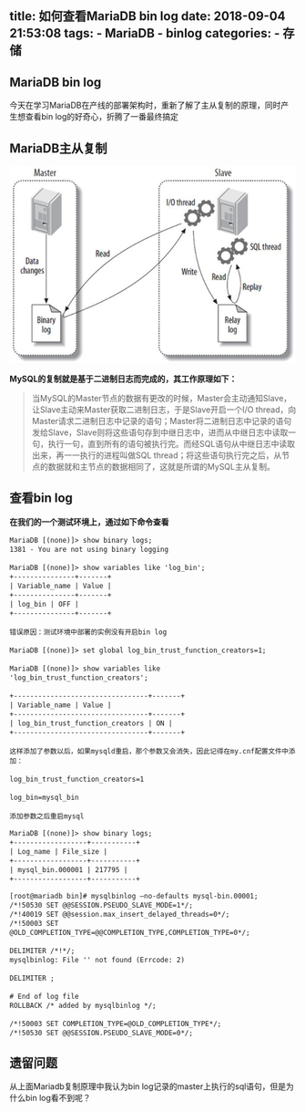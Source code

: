 title: 如何查看MariaDB bin log
date: 2018-09-04 21:53:08
tags:
    - MariaDB
    - binlog
categories:
    - 存储
---

## MariaDB bin log

今天在学习MariaDB在产线的部署架构时，重新了解了主从复制的原理，同时产生想查看bin log的好奇心，折腾了一番最终搞定

## MariaDB主从复制

![image](./查看MariaDB-binlog/mariadb-binlog.png)

**MySQL的复制就是基于二进制日志而完成的，其工作原理如下：**

> 当MySQL的Master节点的数据有更改的时候，Master会主动通知Slave，让Slave主动来Master获取二进制日志，于是Slave开启一个I/O thread，向Master请求二进制日志中记录的语句；Master将二进制日志中记录的语句发给Slave，Slave则将这些语句存到中继日志中，进而从中继日志中读取一句，执行一句，直到所有的语句被执行完。而经SQL语句从中继日志中读取出来，再一一执行的进程叫做SQL thread；将这些语句执行完之后，从节点的数据就和主节点的数据相同了，这就是所谓的MySQL主从复制。

## 查看bin log

**在我们的一个测试环境上，通过如下命令查看**

```
MariaDB [(none)]> show binary logs;
1381 - You are not using binary logging

MariaDB [(none)]> show variables like 'log_bin';
+---------------+-------+
| Variable_name | Value |
+---------------+-------+
| log_bin | OFF |
+---------------+-------+

错误原因：测试环境中部署的实例没有开启bin log

MariaDB [(none)]> set global log_bin_trust_function_creators=1;

MariaDB [(none)]> show variables like 'log_bin_trust_function_creators';

+---------------------------------+-------+
| Variable_name | Value |
+---------------------------------+-------+
| log_bin_trust_function_creators | ON |
+---------------------------------+-------+

这样添加了参数以后，如果mysqld重启，那个参数又会消失，因此记得在my.cnf配置文件中添加：

log_bin_trust_function_creators=1

log_bin=mysql_bin

添加参数之后重启mysql
```

```
MariaDB [(none)]> show binary logs;
+------------------+-----------+
| Log_name | File_size |
+------------------+-----------+
| mysql_bin.000001 | 217795 |
+------------------+-----------+
```

```
[root@mariadb bin]# mysqlbinlog –no-defaults mysql-bin.00001;
/*!50530 SET @@SESSION.PSEUDO_SLAVE_MODE=1*/;
/*!40019 SET @@session.max_insert_delayed_threads=0*/;
/*!50003 SET @OLD_COMPLETION_TYPE=@@COMPLETION_TYPE,COMPLETION_TYPE=0*/;

DELIMITER /*!*/;
mysqlbinlog: File '' not found (Errcode: 2)

DELIMITER ;

# End of log file
ROLLBACK /* added by mysqlbinlog */;

/*!50003 SET COMPLETION_TYPE=@OLD_COMPLETION_TYPE*/;
/*!50530 SET @@SESSION.PSEUDO_SLAVE_MODE=0*/;
```

## 遗留问题

从上面Mariadb复制原理中我认为bin log记录的master上执行的sql语句，但是为什么bin log看不到呢？